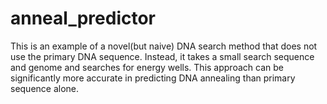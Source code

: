 # anneal_predictor

This is an example of a novel(but naive) DNA search method that does not use the primary DNA sequence. Instead, it takes a small search sequence and genome and searches for energy wells. This approach can be significantly more accurate in predicting DNA annealing than primary sequence alone.
